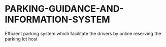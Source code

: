# PARKING-GUIDANCE-AND-INFORMATION-SYSTEM
Efficient parking system which facilitate the drivers by online reserving the parking lot host 
